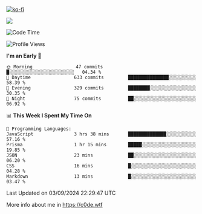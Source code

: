 [![ko-fi](https://ko-fi.com/img/githubbutton_sm.svg)](https://ko-fi.com/Z8Z4Y2LKX)

<a href="https://wakatime.com"><img src="https://wakatime.com/share/@c0dezin/b7f18a7c-ab3a-40b8-8bc7-b1b7bf71f1d6.svg" /></a>

<!--START_SECTION:waka-->
![Code Time](http://img.shields.io/badge/Code%20Time-85%20hrs%2025%20mins-blue)

![Profile Views](http://img.shields.io/badge/Profile%20Views-0-blue)

**I'm an Early 🐤** 

```text
🌞 Morning                47 commits          █░░░░░░░░░░░░░░░░░░░░░░░░   04.34 % 
🌆 Daytime                633 commits         ███████████████░░░░░░░░░░   58.39 % 
🌃 Evening                329 commits         ████████░░░░░░░░░░░░░░░░░   30.35 % 
🌙 Night                  75 commits          ██░░░░░░░░░░░░░░░░░░░░░░░   06.92 % 
```


📊 **This Week I Spent My Time On** 

```text
💬 Programming Languages: 
JavaScript               3 hrs 38 mins       ██████████████░░░░░░░░░░░   57.16 % 
Prisma                   1 hr 15 mins        █████░░░░░░░░░░░░░░░░░░░░   19.85 % 
JSON                     23 mins             ██░░░░░░░░░░░░░░░░░░░░░░░   06.20 % 
CSS                      16 mins             █░░░░░░░░░░░░░░░░░░░░░░░░   04.28 % 
Markdown                 13 mins             █░░░░░░░░░░░░░░░░░░░░░░░░   03.47 % 
```


 Last Updated on 03/09/2024 22:29:47 UTC
<!--END_SECTION:waka-->

More info about me in https://c0de.wtf
